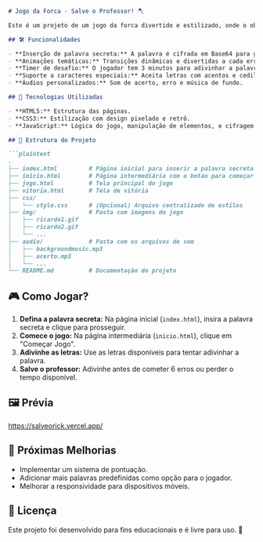```markdown
# Jogo da Forca - Salve o Professor! 🪓

Este é um projeto de um jogo da forca divertido e estilizado, onde o objetivo é salvar o professor Ricardo! Inspirado no clássico jogo da forca, ele conta com uma interface pixelada retrô e animações temáticas.

## 🛠️ Funcionalidades

- **Inserção de palavra secreta:** A palavra é cifrada em Base64 para garantir que não fique visível na URL.
- **Animações temáticas:** Transições dinâmicas e divertidas a cada erro.
- **Timer de desafio:** O jogador tem 3 minutos para adivinhar a palavra secreta.
- **Suporte a caracteres especiais:** Aceita letras com acentos e cedilha (ex.: "Á", "Ç", etc.).
- **Áudios personalizados:** Som de acerto, erro e música de fundo.

## 🚀 Tecnologias Utilizadas

- **HTML5:** Estrutura das páginas.
- **CSS3:** Estilização com design pixelado e retrô.
- **JavaScript:** Lógica do jogo, manipulação de elementos, e cifragem da palavra.

## 📂 Estrutura do Projeto

```plaintext
.
├── index.html         # Página inicial para inserir a palavra secreta
├── inicio.html        # Página intermediária com o botão para começar o jogo
├── jogo.html          # Tela principal do jogo
├── vitoria.html       # Tela de vitória
├── css/
│   └── style.css      # (Opcional) Arquivo centralizado de estilos
├── img/               # Pasta com imagens do jogo
│   ├── ricardo1.gif
│   ├── ricardo2.gif
│   └── ...
├── audio/             # Pasta com os arquivos de som
│   ├── backgroundmusic.mp3
│   ├── acerto.mp3
│   └── ...
└── README.md          # Documentação do projeto
```

## 🎮 Como Jogar?

1. **Defina a palavra secreta:** Na página inicial (`index.html`), insira a palavra secreta e clique para prosseguir.
2. **Comece o jogo:** Na página intermediária (`inicio.html`), clique em "Começar Jogo".
3. **Adivinhe as letras:** Use as letras disponíveis para tentar adivinhar a palavra.
4. **Salve o professor:** Adivinhe antes de cometer 6 erros ou perder o tempo disponível.

## 🖼️ Prévia

https://salveorick.vercel.app/

## 🧩 Próximas Melhorias

- Implementar um sistema de pontuação.
- Adicionar mais palavras predefinidas como opção para o jogador.
- Melhorar a responsividade para dispositivos móveis.

## 📝 Licença

Este projeto foi desenvolvido para fins educacionais e é livre para uso. 🚀
```
